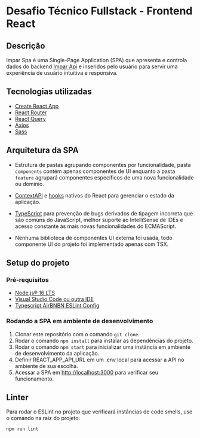 # Desafio Técnico Fullstack - Frontend React

## Descrição

Impar Spa é uma Single-Page Application (SPA) que apresenta e controla dados do backend [Impar Api](https://github.com/matheusb432/impar-challenge-dotnet) e inseridos pelo usuário para
servir uma experiência de usuário intuitiva e responsiva.

## Tecnologias utilizadas

- [Create React App](https://create-react-app.dev/docs/getting-started/)
- [React Router](https://reactrouter.com/en/main)
- [React Query](https://react-query-v3.tanstack.com/)
- [Axios](https://axios-http.com/ptbr/docs/intro)
- [Sass](https://sass-lang.com/documentation/)

## Arquitetura da SPA

- Estrutura de pastas agrupando componentes por funcionalidade, pasta `components` contém apenas componentes de UI enquanto a pasta `feature` agrupará componentes específicos de uma nova funcionalidade ou domínio.

- [ContextAPI](https://reactjs.org/docs/context.html) e [hooks](https://reactjs.org/docs/hooks-reference.html) nativos do React para gerenciar o estado da aplicação.

- [TypeScript](https://www.typescriptlang.org/) para prevenção de bugs derivados de tipagem incorreta que são comuns do JavaScript, melhor suporte ao IntelliSense de IDEs e acesso constante às mais novas funcionalidades do ECMAScript.

- Nenhuma biblioteca de componentes UI externa foi usada, todo componente UI do projeto foi implementado apenas com TSX.

## Setup do projeto

### Pré-requisitos

- [Node.js® 16 LTS](https://nodejs.org/en/)
- [Visual Studio Code ou outra IDE](https://code.visualstudio.com/)
- [Typescript AirBNBN ESLint Config](https://github.com/typescript-eslint/typescript-eslint)

### Rodando a SPA em ambiente de desenvolvimento

1. Clonar este repositório com o comando `git clone`.
2. Rodar o comando `npm install` para instalar as dependências do projeto.
3. Rodar o comando `npm start` para inicializar uma instância em ambiente de desenvolvimento da aplicação.
4. Definir REACT_APP_API_URL em um .env local para acessar a API no ambiente de sua escolha.
5. Acessar a SPA em <http://localhost:3000> para verificar seu funcionamento.

## Linter

Para rodar o ESLint no projeto que verificará instâncias de code smells, use o comando na raiz do projeto:

`npm run lint`
